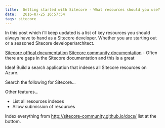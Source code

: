 ```yaml
---
title:  Getting started with Sitecore - What resources should you use?
date:   2016-07-25 16:57:54
tags: sitecore
---
```

In this post which i'll keep updated is a list of key resources you should always have to hand as a Sitecore developer. Whether you are starting out or a seasoned Sitecore developer/architect.

[Sitecore offical documentation]()
[Sitecore community documentation](http://sitecore-community.github.io/docs/) - Often there are gaps in the Sitecore documentation and this is a great 

Idea! Build a search application that indexes all Sitecore resources on Azure.

Search the following for Sitecore...

Other features...

- List all resources indexes
- Allow submission of resources

Index everything from http://sitecore-community.github.io/docs/ list at the bottom.